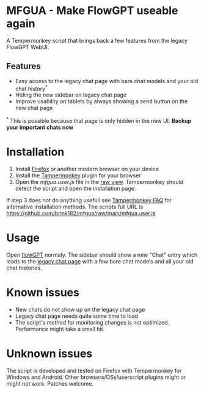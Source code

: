 # MFGUA - Make FlowGPT useable again
A Tempermonkey script that brings back a few features from the legacy FlowGPT WebUI.
## Features
- Easy access to the legacy chat page with bare chat models and your old chat history<sup>*</sup>
- Hiding the new sidebar on legacy chat page
- Improve usability on tablets by always showing a send button on the new chat page

<sup>*</sup> This is possible because that page is only hidden in the new UI. **Backup your important chats now**

# Installation
1. Install [Firefox](https://www.mozilla.org/firefox/new/) or another modern browser on your device
2. Install the [Tampermonkey](https://www.tampermonkey.net) plugin for your browser
3. Open the *mfgua.user.js* file in the [raw view](https://github.com/brink182/mfgua/raw/main/mfgua.user.js). Tampermonkey should detect the script and open the installation page.

If step 3 does not do anything usefull see [Tampermonkey FAQ](https://www.tampermonkey.net/faq.php#Q102) for alternative installation methods. The scripts full URL is https://github.com/brink182/mfgua/raw/main/mfgua.user.js

# Usage
Open [flowGPT](https://flowgpt.com) normaly. The sidebar should show a new "Chat" entry which leads to the [legacy chat page](https://flowgpt.com/chat) with a few bare chat models and all your old chat histories.

# Known issues
- New chats do not show up on the legacy chat page
- Legacy chat page needs quite some time to load
- The script's method for monitoring changes is not optimized. Performance might take a small hit.

# Unknown issues
The script is developed and tested on Firefox with Tempermonkey for Windows and Android. Other browsers/OSs/userscript plugins might or might not work. Patches welcome.
